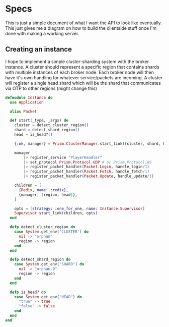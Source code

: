 # Specs

This is just a simple document of what I want the API to look like eventually. This just gives me a diagram on how to build the clientside stuff once I'm done with making a working server.

## Creating an instance

I hope to implement a simple cluster-sharding system with the broker instance. A cluster should represent a specific region that contains shards with multiple instances of each broker node. Each broker node will then have it's own handling for whatever service/packets are incoming. A cluster will register a single head shard which will be the shard that communicates via OTP to other regions (might change this)

```elixir
defmodule Instance do
  use Application

  alias Packet

  def start(_type, _args) do
    cluster = detect_cluster_region()
    shard = detect_shard_region()
    head = is_head?()

    {:ok, manager} = Prism.ClusterManager.start_link([cluster, shard, head])

    manager
        |> register_service "PlayerHandler"
        |> set_protocol Prism.Protocol.UDP # or Prism.Protocol.WS
        |> register_packet_handler(Packet.Login, handle_login/1)
        |> register_packet_handler(Packet.Fetch, handle_fetch/1)
        |> register_packet_handler(Packet.Update, handle_update/1)

    children = [
      {Redix, name: :redix},
      {manager, [region, head]},
    ]

    opts = [strategy: :one_for_one, name: Instance.Supervisor]
    Supervisor.start_link(children, opts)
  end

  defp detect_cluster_region do
    case System.get_env("CLUSTER") do
      nil -> "orphan"
      region -> region
    end
  end

  defp detect_shard_region do
    case System.get_env("SHARD") do
      nil -> "orphan-0"
      region -> region
    end
  end

  defp is_head? do
    case System.get_env("HEAD") do
      "true" -> true
      "false" -> false
    end
  end
end

```